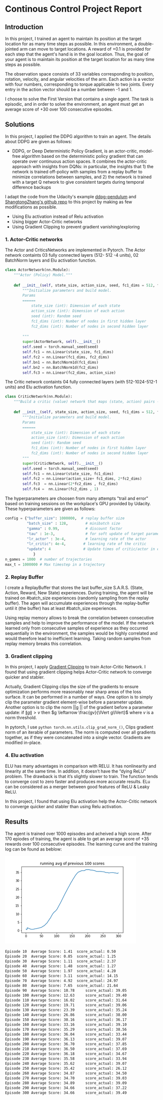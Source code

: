 # Continous Control Project Report

## Introduction

In this project, I trained an agent to maintain its position at the target location for as many time steps as possible. In this environment, a double-jointed arm can move to target locations. A reward of +0.1 is provided for each step that the agent's hand is in the goal location. Thus, the goal of your agent is to maintain its position at the target location for as many time steps as possible.

The observation space consists of 33 variables corresponding to position, rotation, velocity, and angular velocities of the arm. Each action is a vector with four numbers, corresponding to torque applicable to two joints. Every entry in the action vector should be a number between -1 and 1.

I choose to solve the First Version that contains a single agent. The task is episodic, and in order to solve the environment, an agent must get an average score of +30 over 100 consecutive episodes.

## Solutions
In this project, I applied the DDPG algorithm to train an agent. The details about DDPG are given as follows:
* DDPG, or Deep Deterministic Policy Gradient, is an actor-critic, model-free algorithm based on the deterministic policy gradient that can operate over continuous action spaces. It combines the actor-critic approach with insights from DQNs: in particular, the insights that 1) the network is trained off-policy with samples from a replay buffer to minimize correlations between samples, and 2) the network is trained with a target Q network to give consistent targets during temporal difference backups

I adapt the code from the Udacity's example [ddpg-pendulum](https://github.com/udacity/deep-reinforcement-learning/tree/master/ddpg-pendulum) and [ShangtongZhang's github repo](https://github.com/ShangtongZhang/reinforcement-learning-an-introduction) to this project by making as few modifications as possible.

- Using Elu activation instead of Relu activation
- Using bigger Actor-Critic networks
- Using Gradient Clipping to prevent gradient vanishing/exploring

### 1. Actor-Critic networks

The Actor and CriticsNetworks are implemented in Pytorch. The Actor network containts 03 fully connected layers (512- 512 -4 units), 02 BatchNorm layers and Elu activation function. 

```python
class ActorNetwork(nn.Module):
    """Actor (Policy) Model."""

    def __init__(self, state_size, action_size, seed, fc1_dims = 512, fc2_dims = 512):
        """Initialize parameters and build model.
        Params
        ======
            state_size (int): Dimension of each state
            action_size (int): Dimension of each action
            seed (int): Random seed
            fc1_dims (int): Number of nodes in first hidden layer
            fc2_dims (int): Number of nodes in second hidden layer            

        """
        super(ActorNetwork, self).__init__()
        self.seed = torch.manual_seed(seed)
        self.fc1 = nn.Linear(state_size, fc1_dims)
        self.fc2 = nn.Linear(fc1_dims, fc2_dims)
        self.bn1 = nn.BatchNorm1d(fc1_dims)
        self.bn2 = nn.BatchNorm1d(fc2_dims)
        self.fc3 = nn.Linear(fc2_dims, action_size) 
```

The Critic network containts 04 fully connected layers (with 512-1024-512-1 units) and Elu activation function.

```python
class CriticNetwork(nn.Module):
    """Build a critic (value) network that maps (state, action) pairs -> Q-values."""

    def __init__(self, state_size, action_size, seed, fc1_dims = 512, fc2_dims = 512):
        """Initialize parameters and build model.
        Params
        ======
            state_size (int): Dimension of each state
            action_size (int): Dimension of each action
            seed (int): Random seed
            fc1_dims (int): Number of nodes in first hidden layer
            fc2_dims (int): Number of nodes in second hidden layer
        """
        super(CriticNetwork, self).__init__()
        self.seed = torch.manual_seed(seed)
        self.fc1 = nn.Linear(state_size, fc1_dims)
        self.fc2 = nn.Linear(action_size+ fc1_dims, 2*fc2_dims)
        self.fc3  = nn.Linear(2*fc2_dims , fc2_dims)  
        self.fc4 =  nn.Linear(fc2_dims , 1)
```

The hyperparameters are choosen from many attempts "trail and error" based on training sessions on the workplace's GPU provided by Udacity. These hyperparameters are given as follows:

```python
config = {"buffer_size": 1000000,  # replay buffer size
          "batch_size" : 128,        # minibatch size
          "gamma" : 0.99,            # discount factor
          "tau" : 1e-3,              # for soft update of target parameters
          "lr_actor" : 3e-4,         # learning rate of the actor 
          "lr_critic": 4e-4,        # learning rate of the critic
          "update": 4               # Update times of critic/actor in each trajectory
             }
n_games = 1000  # number of trajectories
max_t = 1000000 # Max timestep in a trajectory
```
### 2. Replay Buffer 
I create a ReplayBuffer that stores the last buffer_size S.A.R.S. (State, Action, Reward, New State) experiences.  During training, the agent will be trained on  #batch_size experiences (randomly sampling from the replay buffer). The agen will accumulate experiences through the replay-buffer until it (the buffer) has at least #batch_size experiences. 

Using replay memory allows to break the correlation between consecutive samples and help to improve the performance of the model. If the network learned only from consecutive samples of experience as they occurred sequentially in the environment, the samples would be highly correlated and would therefore lead to inefficient learning. Taking random samples from replay memory breaks this correlation.

### 3. Gradient clipping
In this project, I apply [Gradient Clipping](https://paperswithcode.com/method/gradient-clipping) to train Actor-Critic Network. I found that using gradient clipping helps Actor-Critic network to converge quicker and stabler.

Actually, Gradient Clipping clips the size of the gradients to ensure optimization performs more reasonably near sharp areas of the loss surface. It can be performed in a number of ways. One option is to simply clip the parameter gradient element-wise before a parameter update. Another option is to clip the norm ||g || of the gradient  before a parameter update:
if $\lVert g\lVert > v$ then  $g \leftarrow \frac{gv}{\lVert g\lVert}$    where  $v$ is a norm threshold.

In pytorch, I use ```python torch.nn.utils.clip_grad_norm_()```, Clips gradient norm of an iterable of parameters. The norm is computed over all gradients together, as if they were concatenated into a single vector. Gradients are modified in-place.

### 4. Elu activation

ELU has many advantages in comparison with RELU. It has nonlinearity and linearity at the same time. In addition, it doesn’t have the “dying ReLU” problem. The drawback is that it’s slightly slower to train. The function tends to converge cost to zero faster and produces more accurate results. ELu can be considered as a merger between good features of ReLU & Leaky ReLU.

In this project, I found that using Elu activation help the Actor-Critic network to converge quicker and stabler than using Relu activation.

## Results
The agent is trained over 1000 episodes and acheived a high score. After 170 epiodes of training, the agent is able to get an average score of +35 rewards over 100 consecutive episodes. The learning curve and the training log can be found as beblow:

![fig](./fig.png "learning Curve")

```
Episode 10	Average Score: 1.41	 score_actual: 0.50
Episode 20	Average Score: 0.85	 score_actual: 1.25
Episode 30	Average Score: 1.11	 score_actual: 2.37
Episode 40	Average Score: 1.48	 score_actual: 1.27
Episode 50	Average Score: 1.97	 score_actual: 4.20
Episode 60	Average Score: 3.11	 score_actual: 14.15
Episode 70	Average Score: 4.92	 score_actual: 24.97
Episode 80	Average Score: 7.65	 score_actual: 21.64
Episode 90	Average Score: 10.78	 score_actual: 39.05
Episode 100	Average Score: 12.63	 score_actual: 39.40
Episode 110	Average Score: 16.02	 score_actual: 31.64
Episode 120	Average Score: 19.71	 score_actual: 39.06
Episode 130	Average Score: 23.39	 score_actual: 35.24
Episode 140	Average Score: 26.86	 score_actual: 38.00
Episode 150	Average Score: 30.16	 score_actual: 36.17
Episode 160	Average Score: 33.16	 score_actual: 39.10
Episode 170	Average Score: 35.29	 score_actual: 38.56
Episode 180	Average Score: 36.04	 score_actual: 33.44
Episode 190	Average Score: 36.13	 score_actual: 39.07
Episode 200	Average Score: 36.70	 score_actual: 37.85
Episode 210	Average Score: 36.50	 score_actual: 37.69
Episode 220	Average Score: 36.18	 score_actual: 34.67
Episode 230	Average Score: 35.58	 score_actual: 33.94
Episode 240	Average Score: 35.62	 score_actual: 39.07
Episode 250	Average Score: 35.42	 score_actual: 26.12
Episode 260	Average Score: 34.87	 score_actual: 34.50
Episode 270	Average Score: 34.70	 score_actual: 39.03
Episode 280	Average Score: 34.89	 score_actual: 39.09
Episode 290	Average Score: 34.66	 score_actual: 37.22
Episode 300	Average Score: 34.66	 score_actual: 39.49
```

